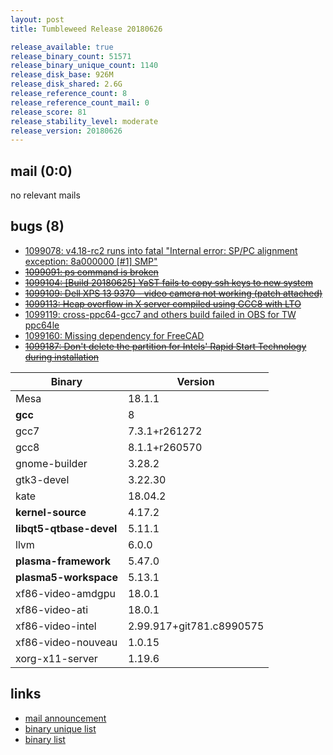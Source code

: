 ```yaml
---
layout: post
title: Tumbleweed Release 20180626

release_available: true
release_binary_count: 51571
release_binary_unique_count: 1140
release_disk_base: 926M
release_disk_shared: 2.6G
release_reference_count: 8
release_reference_count_mail: 0
release_score: 81
release_stability_level: moderate
release_version: 20180626
---
```


## mail (0:0)

no relevant mails

## bugs (8)

<!--more-->

- [1099078: v4.18-rc2 runs into fatal "Internal error: SP/PC alignment exception: 8a000000 \[#1\] SMP"](https://bugzilla.opensuse.org/show_bug.cgi?id=1099078)
- ~~[1099091: ps command is broken](https://bugzilla.opensuse.org/show_bug.cgi?id=1099091)~~
- ~~[1099104: \[Build 20180625\] YaST fails to copy ssh keys to new system](https://bugzilla.opensuse.org/show_bug.cgi?id=1099104)~~
- ~~[1099109: Dell XPS 13 9370 - video camera not working (patch attached)](https://bugzilla.opensuse.org/show_bug.cgi?id=1099109)~~
- ~~[1099113: Heap overflow in X server compiled using GCC8 with LTO](https://bugzilla.opensuse.org/show_bug.cgi?id=1099113)~~
- [1099119: cross-ppc64-gcc7 and others build failed in OBS for TW ppc64le](https://bugzilla.opensuse.org/show_bug.cgi?id=1099119)
- [1099160: Missing dependency for FreeCAD](https://bugzilla.opensuse.org/show_bug.cgi?id=1099160)
- ~~[1099187: Don't delete the partition for Intels' Rapid Start Technology during installation](https://bugzilla.opensuse.org/show_bug.cgi?id=1099187)~~

Binary | Version
--- | ---
Mesa | 18.1.1
**gcc** | 8
gcc7 | 7.3.1+r261272
gcc8 | 8.1.1+r260570
gnome-builder | 3.28.2
gtk3-devel | 3.22.30
kate | 18.04.2
**kernel-source** | 4.17.2
**libqt5-qtbase-devel** | 5.11.1
llvm | 6.0.0
**plasma-framework** | 5.47.0
**plasma5-workspace** | 5.13.1
xf86-video-amdgpu | 18.0.1
xf86-video-ati | 18.0.1
xf86-video-intel | 2.99.917+git781.c8990575
xf86-video-nouveau | 1.0.15
xorg-x11-server | 1.19.6

## links

- [mail announcement](https://lists.opensuse.org/opensuse-factory/2018-06/msg00349.html)
- [binary unique list](http://download.tumbleweed.boombatower.com/20180626/rpm.unique.list)
- [binary list](http://download.tumbleweed.boombatower.com/20180626/rpm.list)

